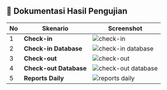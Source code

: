 ## 📸 Dokumentasi Hasil Pengujian

| No | Skenario | Screenshot |
|----|-----------|-------------|
| 1 | **Check-in** | ![check-in](ss/check-in.png) |
| 2 | **Check-in Database** | ![check-in database](ss/check-in%20database.png) |
| 3 | **Check-out** | ![check-out](ss/check-out.png) |
| 4 | **Check-out Database** | ![check-out database](ss/check-out%20database.png) |
| 5 | **Reports Daily** | ![reports daily](ss/reports%20daily.png) |